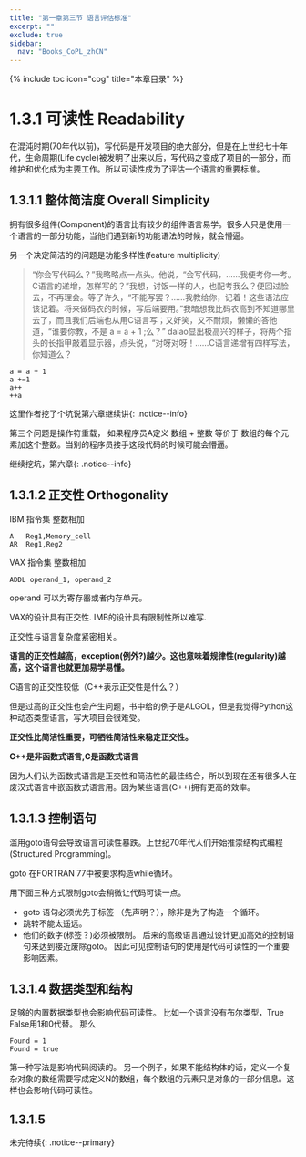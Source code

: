 ```yaml
---
title: "第一章第三节 语言评估标准"
excerpt: ""
exclude: true
sidebar:
  nav: "Books_CoPL_zhCN"
---
```

{% include toc icon="cog" title="本章目录" %}


# 1.3.1 可读性 Readability
在混沌时期(70年代以前)，写代码是开发项目的绝大部分，但是在上世纪七十年代，生命周期(Life cycle)被发明了出来以后，写代码之变成了项目的一部分，而维护和优化成为主要工作。所以可读性成为了评估一个语言的重要标准。

## 1.3.1.1 整体简洁度 Overall Simplicity 
拥有很多组件(Component)的语言比有较少的组件语言易学。很多人只是使用一个语言的一部分功能，当他们遇到新的功能语法的时候，就会懵逼。

另一个决定简洁的的问题是功能多样性(feature multiplicity)

>“你会写代码么？”我略略点一点头。他说，“会写代码，……我便考你一考。C语言的递增，怎样写的？”我想，讨饭一样的人，也配考我么？便回过脸去，不再理会。等了许久，“不能写罢？……我教给你，记着！这些语法应该记着。将来做码农的时候，写后端要用。”我暗想我比码农高到不知道哪里去了，而且我们后端也从用C语言写；又好笑，又不耐烦，懒懒的答他道，“谁要你教，不是 a = a + 1 ;么？” dalao显出极高兴的样子，将两个指头的长指甲敲着显示器，点头说，“对呀对呀！……C语言递增有四样写法，你知道么？

```
a = a + 1
a +=1
a++
++a
```

这里作者挖了个坑说第六章继续讲{: .notice--info}

第三个问题是操作符重载， 如果程序员A定义 数组 + 整数 等价于 数组的每个元素加这个整数。当别的程序员接手这段代码的时候可能会懵逼。

继续挖坑，第六章{: .notice--info}


## 1.3.1.2 正交性 Orthogonality
 
IBM 指令集 整数相加
```
A   Reg1,Memory_cell
AR  Reg1,Reg2
```
 
VAX 指令集 整数相加
```
ADDL operand_1, operand_2
```
operand 可以为寄存器或者内存单元。

VAX的设计具有正交性.
IMB的设计具有限制性所以难写.

正交性与语言复杂度紧密相关。

__语言的正交性越高，exception(例外?)越少。这也意味着规律性(regularity)越高，这个语言也就更加易学易懂。__

C语言的正交性较低（C++表示正交性是什么？）

但是过高的正交性也会产生问题，书中给的例子是ALGOL，但是我觉得Python这种动态类型语言，写大项目会很难受。

__正交性比简洁性重要，可牺牲简洁性来稳定正交性。__

__C++是非函数式语言,C是函数式语言__

因为人们认为函数式语言是正交性和简洁性的最佳结合，所以到现在还有很多人在废汉式语言中嵌函数式语言用。因为某些语言(C++)拥有更高的效率。

## 1.3.1.3 控制语句
滥用goto语句会导致语言可读性暴跌。上世纪70年代人们开始推崇结构式编程(Structured Programming)。

goto 在FORTRAN 77中被要求构造while循环。

用下面三种方式限制goto会稍微让代码可读一点。
- goto 语句必须优先于标签 （先声明？），除非是为了构造一个循环。
- 跳转不能太遥远。
- 他们的数字(标签？)必须被限制。
后来的高级语言通过设计更加高效的控制语句来达到接近废除goto。
因此可见控制语句的使用是代码可读性的一个重要影响因素。
## 1.3.1.4 数据类型和结构
足够的内置数据类型也会影响代码可读性。
比如一个语言没有布尔类型，True False用1和0代替。
那么
```
Found = 1
Found = true
```
第一种写法是影响代码阅读的。
另一个例子，如果不能结构体的话，定义一个复杂对象的数组需要写成定义N的数组，每个数组的元素只是对象的一部分信息。这样也会影响代码可读性。

## 1.3.1.5

未完待续{: .notice--primary}